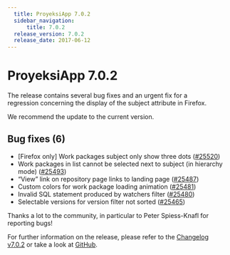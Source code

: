 ```yaml
---
  title: ProyeksiApp 7.0.2
  sidebar_navigation:
      title: 7.0.2
  release_version: 7.0.2
  release_date: 2017-06-12
---
```



# ProyeksiApp 7.0.2

The release contains several bug fixes and an urgent fix for a
regression concerning the display of the subject attribute in Firefox.

We recommend the update to the current version.

## Bug fixes (6)

  - \[Firefox only\] Work packages subject only show three dots
    ([\#25520](https://community.openproject.com/work_packages/25520))
  - Work packages in list cannot be selected next to subject (in
    hierarchy mode)
    ([\#25493](https://community.openproject.com/work_packages/25493))
  - “View” link on repository page links to landing page
    ([\#25487](https://community.openproject.com/work_packages/25487))
  - Custom colors for work package loading animation
    ([\#25481](https://community.openproject.com/work_packages/25481))
  - Invalid SQL statement produced by watchers filter
    ([\#25480](https://community.openproject.com/work_packages/25480))
  - Selectable versions for version filter not sorted
    ([\#25465](https://community.openproject.com/work_packages/25465))

Thanks a lot to the community, in particular to Peter Spiess-Knafl for
reporting bugs\!

For further information on the release, please refer to the [Changelog
v7.0.2](https://community.openproject.com/versions/837) or take a look
at [GitHub](https://github.com/opf/openproject/tree/v7.0.2).


